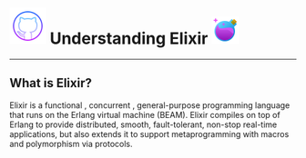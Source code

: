 # ![GitHub](./assets/github.png) Understanding Elixir ![Elixir](./assets/elixir.png)

<hr>

## What is Elixir?

Elixir is a functional , concurrent , general-purpose programming language that runs on the Erlang virtual machine (BEAM). Elixir compiles on top of Erlang to provide distributed, smooth, fault-tolerant, non-stop real-time applications, but also extends it to support metaprogramming with macros and polymorphism via protocols.





